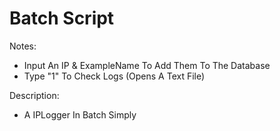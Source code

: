 # Batch Script

Notes:
  - Input An IP & ExampleName To Add Them To The Database
  - Type "1" To Check Logs (Opens A Text File) 

Description:
  - A IPLogger In Batch Simply
